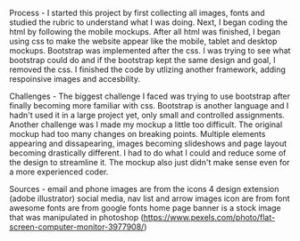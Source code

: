 Process -
I started this project by first collecting all images, fonts and studied the rubric to understand what I was doing.
Next, I began coding the html by following the mobile mockups. After all html was finished, I began using css to 
make the website appear like the mobile, tablet and desktop mockups. Bootstrap was implemented after the css.
I was trying to see what bootstrap could do and if the bootstrap kept the same design and goal, I removed the css. 
I finished the code by utlizing another framework, adding respoinsive images and accesbility.

Challenges - 
The biggest challenge I faced was trying to use bootstrap after finally becoming more familiar with css. 
Bootstrap is another language and I hadn't used it in a large project yet, only small and controlled assignments.
Another challenge was I made my mockup a little too difficult. The original mockup had too many changes on breaking points.
Multiple elements appearing and dissapearing, images becoming slideshows and page layout becoming drastically different. 
I had to do what I could and reduce some of the design to streamline it. The mockup also just didn't make sense even for a more experienced
coder.

Sources - 
email and phone images are from the icons 4 design extension (adobe illustrator)
social media, nav list and arrow images icon are from font awesome 
fonts are from google fonts
home page banner is a stock image that was manipulated in photoshop (https://www.pexels.com/photo/flat-screen-computer-monitor-3977908/)


